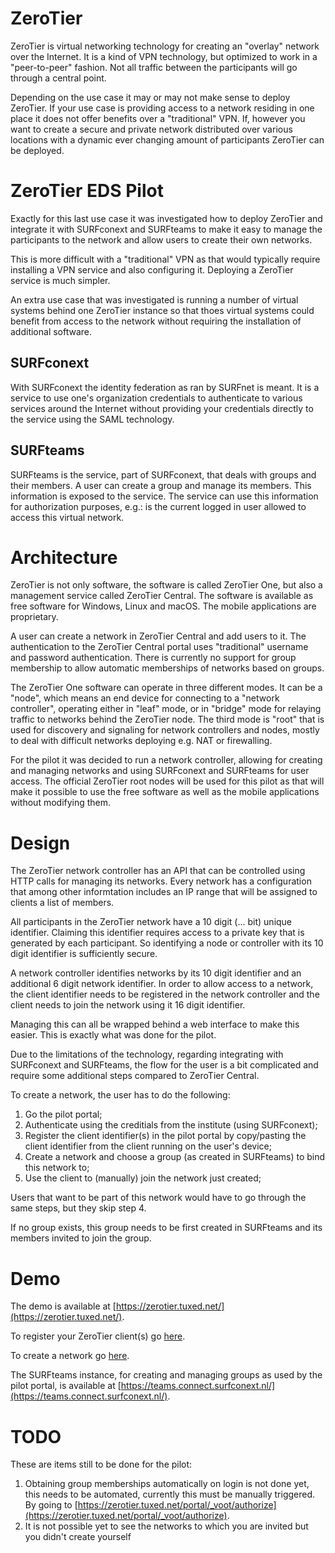 # ZeroTier

ZeroTier is virtual networking technology for creating an "overlay" network 
over the Internet. It is a kind of VPN technology, but optimized to work in
a "peer-to-peer" fashion. Not all traffic between the participants will go 
through a central point.

Depending on the use case it may or may not make sense to deploy ZeroTier. If 
your use case is providing access to a network residing in one place it does 
not offer benefits over a "traditional" VPN. If, however you want to create a 
secure and private network distributed over various locations with a dynamic 
ever changing amount of participants ZeroTier can be deployed.

# ZeroTier EDS Pilot

Exactly for this last use case it was investigated how to deploy ZeroTier and 
integrate it with SURFconext and SURFteams to make it easy to manage the 
participants to the network and allow users to create their own networks.

This is more difficult with a "traditional" VPN as that would typically 
require installing a VPN service and also configuring it. Deploying a ZeroTier 
service is much simpler. 

An extra use case that was investigated is running a number of virtual systems
behind one ZeroTier instance so that thoes virtual systems could benefit from
access to the network without requiring the installation of additional 
software.

## SURFconext

With SURFconext the identity federation as ran by SURFnet is meant. It is a 
service to use one's organization credentials to authenticate to various 
services around the Internet without providing your credentials directly to the
service using the SAML technology.

## SURFteams

SURFteams is the service, part of SURFconext, that deals with groups and 
their members. A user can create a group and manage its members. This 
information is exposed to the service. The service can use this information 
for authorization purposes, e.g.: is the current logged in user allowed to 
access this virtual network.

# Architecture

ZeroTier is not only software, the software is called ZeroTier One, but also 
a management service called ZeroTier Central. The software is available as 
free software for Windows, Linux and macOS. The mobile applications are 
proprietary.

A user can create a network in ZeroTier Central and add users to it. The 
authentication to the ZeroTier Central portal uses "traditional" username and
password authentication. There is currently no support for group membership to
allow automatic memberships of networks based on groups.

The ZeroTier One software can operate in three different modes. It can be a 
"node", which means an end device for connecting to a "network controller", 
operating either in "leaf" mode, or in "bridge" mode for relaying traffic to 
networks behind the ZeroTier node. The third mode is "root" that is used 
for discovery and signaling for network controllers and nodes, mostly to deal
with difficult networks deploying e.g. NAT or firewalling. 

For the pilot it was decided to run a network controller, allowing for 
creating and managing networks and using SURFconext and SURFteams for 
user access. The official ZeroTier root nodes will be used for this pilot as 
that will make it possible to use the free software as well as the mobile 
applications without modifying them. 

# Design

The ZeroTier network controller has an API that can be controlled using HTTP 
calls for managing its networks. Every network has a configuration that 
among other informtation includes an IP range that will be assigned to clients
a list of members.

All participants in the ZeroTier network have a 10 digit (... bit) unique 
identifier. Claiming this identifier requires access to a private key that 
is generated by each participant. So identifying a node or controller with its
10 digit identifier is sufficiently secure. 

A network controller identifies networks by its 10 digit identifier and an 
additional 6 digit network identifier. In order to allow access to a network, 
the client identifier needs to be registered in the network controller and the
client needs to join the network using it 16 digit identifier.

Managing this can all be wrapped behind a web interface to make this easier. 
This is exactly what was done for the pilot.

Due to the limitations of the technology, regarding integrating with SURFconext
and SURFteams, the flow for the user is a bit complicated and require some 
additional steps compared to ZeroTier Central.

To create a network, the user has to do the following:

1. Go the pilot portal;
2. Authenticate using the creditials from the institute (using SURFconext);
3. Register the client identifier(s) in the pilot portal by copy/pasting the 
   client identifier from the client running on the user's device;
4. Create a network and choose a group (as created in SURFteams) to bind this 
   network to;
5. Use the client to (manually) join the network just created;

Users that want to be part of this network would have to go through the same
steps, but they skip step 4.

If no group exists, this group needs to be first created in SURFteams and its 
members invited to join the group. 

# Demo 

The demo is available at 
[https://zerotier.tuxed.net/](https://zerotier.tuxed.net/).

To register your ZeroTier client(s) go 
[here](https://zerotier.tuxed.net/portal/account).

To create a network go [here](https://zerotier.tuxed.net/portal/zerotier).

The SURFteams instance, for creating and managing groups as used by the 
pilot portal, is available at 
[https://teams.connect.surfconext.nl/](https://teams.connect.surfconext.nl/).

# TODO

These are items still to be done for the pilot:

1. Obtaining group memberships automatically on login is not done yet, this 
   needs to be automated, currently this must be manually triggered. By going 
   to [https://zerotier.tuxed.net/portal/_voot/authorize](https://zerotier.tuxed.net/portal/_voot/authorize).
2. It is not possible yet to see the networks to which you are invited but you 
   didn't create yourself

